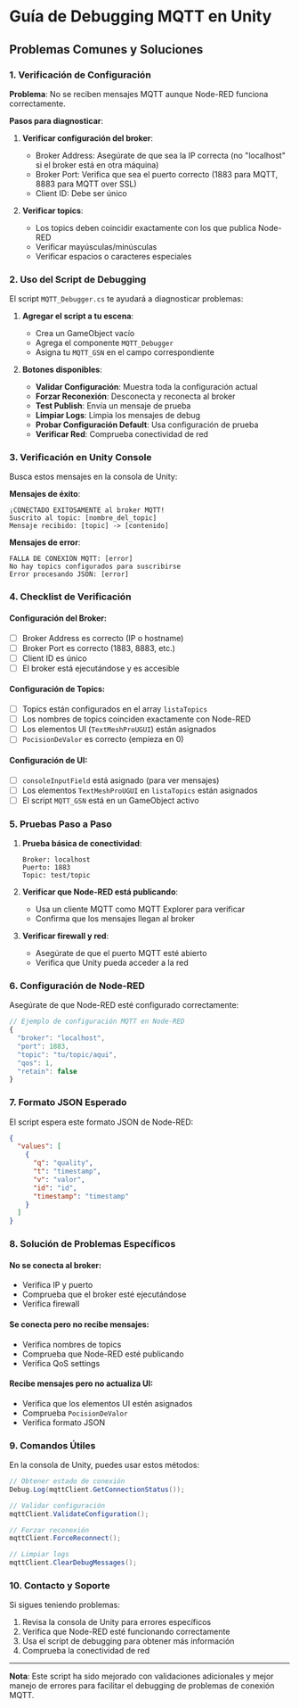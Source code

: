 # Guía de Debugging MQTT en Unity

## Problemas Comunes y Soluciones

### 1. Verificación de Configuración

**Problema**: No se reciben mensajes MQTT aunque Node-RED funciona correctamente.

**Pasos para diagnosticar**:

1. **Verificar configuración del broker**:
   - Broker Address: Asegúrate de que sea la IP correcta (no "localhost" si el broker está en otra máquina)
   - Broker Port: Verifica que sea el puerto correcto (1883 para MQTT, 8883 para MQTT over SSL)
   - Client ID: Debe ser único

2. **Verificar topics**:
   - Los topics deben coincidir exactamente con los que publica Node-RED
   - Verificar mayúsculas/minúsculas
   - Verificar espacios o caracteres especiales

### 2. Uso del Script de Debugging

El script `MQTT_Debugger.cs` te ayudará a diagnosticar problemas:

1. **Agregar el script a tu escena**:
   - Crea un GameObject vacío
   - Agrega el componente `MQTT_Debugger`
   - Asigna tu `MQTT_GSN` en el campo correspondiente

2. **Botones disponibles**:
   - **Validar Configuración**: Muestra toda la configuración actual
   - **Forzar Reconexión**: Desconecta y reconecta al broker
   - **Test Publish**: Envía un mensaje de prueba
   - **Limpiar Logs**: Limpia los mensajes de debug
   - **Probar Configuración Default**: Usa configuración de prueba
   - **Verificar Red**: Comprueba conectividad de red

### 3. Verificación en Unity Console

Busca estos mensajes en la consola de Unity:

**Mensajes de éxito**:
```
¡CONECTADO EXITOSAMENTE al broker MQTT!
Suscrito al topic: [nombre_del_topic]
Mensaje recibido: [topic] -> [contenido]
```

**Mensajes de error**:
```
FALLA DE CONEXIÓN MQTT: [error]
No hay topics configurados para suscribirse
Error procesando JSON: [error]
```

### 4. Checklist de Verificación

#### Configuración del Broker:
- [ ] Broker Address es correcto (IP o hostname)
- [ ] Broker Port es correcto (1883, 8883, etc.)
- [ ] Client ID es único
- [ ] El broker está ejecutándose y es accesible

#### Configuración de Topics:
- [ ] Topics están configurados en el array `listaTopics`
- [ ] Los nombres de topics coinciden exactamente con Node-RED
- [ ] Los elementos UI (`TextMeshProUGUI`) están asignados
- [ ] `PocisionDeValor` es correcto (empieza en 0)

#### Configuración de UI:
- [ ] `consoleInputField` está asignado (para ver mensajes)
- [ ] Los elementos `TextMeshProUGUI` en `listaTopics` están asignados
- [ ] El script `MQTT_GSN` está en un GameObject activo

### 5. Pruebas Paso a Paso

1. **Prueba básica de conectividad**:
   ```
   Broker: localhost
   Puerto: 1883
   Topic: test/topic
   ```

2. **Verificar que Node-RED está publicando**:
   - Usa un cliente MQTT como MQTT Explorer para verificar
   - Confirma que los mensajes llegan al broker

3. **Verificar firewall y red**:
   - Asegúrate de que el puerto MQTT esté abierto
   - Verifica que Unity pueda acceder a la red

### 6. Configuración de Node-RED

Asegúrate de que Node-RED esté configurado correctamente:

```javascript
// Ejemplo de configuración MQTT en Node-RED
{
  "broker": "localhost",
  "port": 1883,
  "topic": "tu/topic/aqui",
  "qos": 1,
  "retain": false
}
```

### 7. Formato JSON Esperado

El script espera este formato JSON de Node-RED:

```json
{
  "values": [
    {
      "q": "quality",
      "t": "timestamp",
      "v": "valor",
      "id": "id",
      "timestamp": "timestamp"
    }
  ]
}
```

### 8. Solución de Problemas Específicos

#### No se conecta al broker:
- Verifica IP y puerto
- Comprueba que el broker esté ejecutándose
- Verifica firewall

#### Se conecta pero no recibe mensajes:
- Verifica nombres de topics
- Comprueba que Node-RED esté publicando
- Verifica QoS settings

#### Recibe mensajes pero no actualiza UI:
- Verifica que los elementos UI estén asignados
- Comprueba `PocisionDeValor`
- Verifica formato JSON

### 9. Comandos Útiles

En la consola de Unity, puedes usar estos métodos:

```csharp
// Obtener estado de conexión
Debug.Log(mqttClient.GetConnectionStatus());

// Validar configuración
mqttClient.ValidateConfiguration();

// Forzar reconexión
mqttClient.ForceReconnect();

// Limpiar logs
mqttClient.ClearDebugMessages();
```

### 10. Contacto y Soporte

Si sigues teniendo problemas:
1. Revisa la consola de Unity para errores específicos
2. Verifica que Node-RED esté funcionando correctamente
3. Usa el script de debugging para obtener más información
4. Comprueba la conectividad de red

---

**Nota**: Este script ha sido mejorado con validaciones adicionales y mejor manejo de errores para facilitar el debugging de problemas de conexión MQTT. 